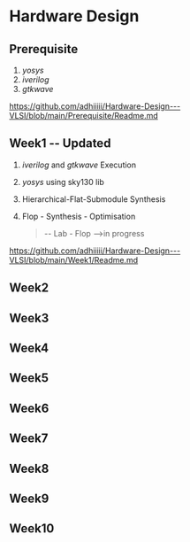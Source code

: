 # Hardware Design
## Prerequisite 
   1) _yosys_
   2) _iverilog_
   3) _gtkwave_

https://github.com/adhiiiii/Hardware-Design---VLSI/blob/main/Prerequisite/Readme.md
## Week1 -- Updated
  1) _iverilog_ and _gtkwave_ Execution
  2) _yosys_ using sky130 lib
  3) Hierarchical-Flat-Submodule Synthesis
  4) Flop - Synthesis - Optimisation 

     >-- Lab - Flop -->in progress
     
https://github.com/adhiiiii/Hardware-Design---VLSI/blob/main/Week1/Readme.md
## Week2
## Week3
## Week4
## Week5
## Week6
## Week7
## Week8
## Week9
## Week10
